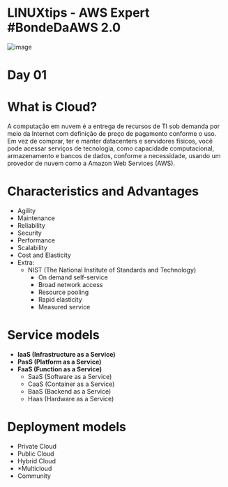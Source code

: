 # LINUXtips - AWS Expert #BondeDaAWS 2.0

![image](https://user-images.githubusercontent.com/56324728/182739233-497e12f4-7b63-4ba8-855b-2d04512aaa10.png)

# Day 01

# What is Cloud?

A computação em nuvem é a entrega de recursos de TI sob demanda por meio da Internet com definição de preço de pagamento conforme o uso. Em vez de comprar, ter e manter datacenters e servidores físicos, você pode acessar serviços de tecnologia, como capacidade computacional, armazenamento e bancos de dados, conforme a necessidade, usando um provedor de nuvem como a Amazon Web Services (AWS).

# Characteristics and Advantages

- Agility
- Maintenance
- Reliability
- Security
- Performance
- Scalability
- Cost and Elasticity
- Extra:
  - NIST (The National Institute of Standards and Technology)
    - On demand self-service
    - Broad network access
    - Resource pooling
    - Rapid elasticity
    - Measured service

# Service models

- **IaaS (Infrastructure as a Service)**
- **PasS (Platform as a Service)**
- **FaaS (Function as a Service)**
  - SaaS (Software as a Service)
  - CaaS (Container as a Service)
  - BaaS (Backend as a Service)
  - Haas (Hardware as a Service)

# Deployment models

- Private Cloud
- Public Cloud
- Hybrid Cloud
- *Multicloud
- Community
